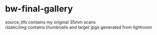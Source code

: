 # bw-final-gallery
 
source_tifs contains my original 35mm scans<br />
/static/img contains thumbnails and larger jpgs generated from lightroom
